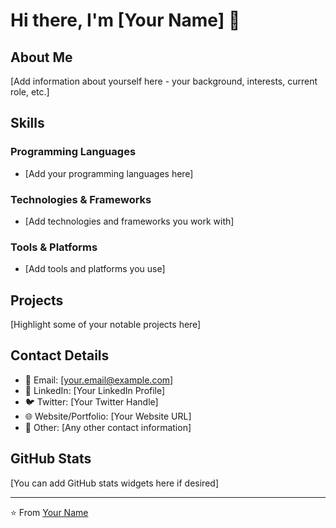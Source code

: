 # Hi there, I'm [Your Name] 👋

## About Me

[Add information about yourself here - your background, interests, current role, etc.]

## Skills

### Programming Languages
- [Add your programming languages here]

### Technologies & Frameworks
- [Add technologies and frameworks you work with]

### Tools & Platforms
- [Add tools and platforms you use]

## Projects

[Highlight some of your notable projects here]

## Contact Details

- 📧 Email: [your.email@example.com]
- 💼 LinkedIn: [Your LinkedIn Profile]
- 🐦 Twitter: [Your Twitter Handle]
- 🌐 Website/Portfolio: [Your Website URL]
- 📱 Other: [Any other contact information]

## GitHub Stats

[You can add GitHub stats widgets here if desired]

---

⭐️ From [Your Name](https://github.com/harsha3131)
